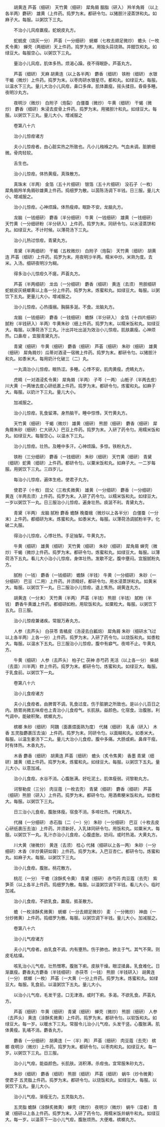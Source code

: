 <!-- { "loadSidebar": true } -->
　　胡黄连 芦荟（细研） 天竹黄（细研） 犀角屑 胭脂（研入） 羚羊角屑 （以上各半两）麝研） 雄黄（上件药。捣罗为末。都研令匀。以猪胆汁浸蒸饼和丸。如麻子大。每服。以粥饮下三丸。

　　不治小儿风疳羸瘦。蛇蜕皮丸方。

　　蛇蜕皮（烧灰一分） 芦荟（一分细研） 蜣螂（七枚去翅足微炒） 蟾头（一枚炙令黄） 蝉壳（两细研）天上件药。捣罗为末。用独头蒜烧熟。并醋饮和丸。如绿豆大。每服空心。以粥饮下三丸。

　　量治小儿风疳。肌体多热。烦渴心躁。夜不得眠卧。芦荟丸方。

　　芦荟（细研） 天麻 胡黄连（以上各半两） 麝香（细研） 铁粉（细研） 水银 干蝎（微炒）上件药。捣罗为末。以枣肉研水银星尽。都和丸。如绿豆大。每服。以温水下三丸。量儿大治小儿风疳。鼻口多痒。肌体羸瘦。摇头揉目。昏昏多睡。夜明沙丸方。

　　夜明沙（微炒） 白附子（炮裂） 白僵蚕（微炒） 牛黄（细研） 干蝎（微炒） 麝香（细研）朱浸去皮骨上件药。捣罗为末。用猪胆汁和丸。如绿豆大。每服。以粥饮下三丸。量儿大小。增减服之

　　卷第八十六

　　治小儿惊疳诸方

　　夫小儿惊疳者。由心脏实热之所致也。凡小儿襁褓之内。气血未调。脏腑细微。骨肉轻软。

　　舌生也。

　　治小儿惊疳。体热黄瘦。真珠散方。

　　真珠末（半两） 金箔（五十片细研） 银箔（五十片细研） 没石子（一枚） 犀角屑羚羊角屑砂雄黄上件药。捣细罗为散。以茵陈汤调下半钱。日三服。量儿大小。增减服之。

　　治小儿惊疳。心神烦躁。体热瘦瘁。眠卧不安。龙脑丸方。

　　龙脑（一钱细研） 麝香（半分细研） 牛黄（一钱细研） 雄黄（一钱细研） 天竹黄（一分细研粉（半分研入）上件药。捣罗为末。同研令匀。以水浸蒸饼和丸。如绿豆大。不计时候。以薄荷汤下三丸。

　　治小儿热过惊疳。青黛丸方。

　　青黛（半两细研） 干蝎（五枚微炒） 白附子（炮裂） 天竹黄（细研） 胡黄连 芦荟（细研）上件药。捣罗为末。用夜明沙半两。糯米中炒。米熟为度。去米。入汤。细研夜明沙为糊。

　　得多治小儿惊疳久不瘥。芦荟丸方。

　　芦荟（半两细研） 龙齿（一分细研） 麝香（细研） 黄连（去须） 熊胆细研 蛇蜕皮灰蜣螂黄以上各一分上件药。捣罗为末。炼蜜和丸。如绿豆大。每服。以粥饮下五丸。更量儿大小。增减服之。

　　治小儿惊疳。心热搐搦。胸膈多涎。不食。龙脑丸方。

　　龙脑（一钱细研） 麝香（一钱细研） 蟾酥（半分研入） 金箔（十四片细研） 腻粉（半钱研入）半两）牛黄朱砂（细上件药。捣罗为末。以糯米饭和丸。如绿豆大。每服。以薄荷汤下三丸。汁出并吐出涎为效治小儿惊疳。肌肤羸瘦。心神烦热。口鼻疳 。宜服青黛丸方。

　　青黛（细研） 牛黄（细研） 麝香（细研） 芦荟（细研） 朱砂（细研） 雄黄（细研） 犀角屑炒）瓜蒂对酒浸一宿微上件药。捣罗为末。都研令匀。以猪胆汁和丸。如黍米大。每用奶汁化破三（二）丸。

　　一丸滴治小儿惊疳。眼热涩。多睡。心悸不安。肌肉黄瘦。虎睛丸方。

　　虎睛（一对酒浸炙令黄） 犀角屑（半两） 子芩（一两） 山栀子（半两去皮） 川大黄（一两锉去皮心研纸裹上件药。捣罗为末。都研令匀。炼蜜和丸。如麻子大。每服。以奶汁下三丸。量儿大小。

　　加减服之。

　　治小儿惊疳。乳食留滞。身热脑干。睡中惊悸。天竹黄丸方。

　　天竹黄（细研） 干蝎（微炒） 雄黄（细研） 熊胆（细研） 麝香（细研） 犀角屑朱砂（细研）仁大研入）巴豆上件药。捣罗为末。入研了药令匀。用糯米饭和丸。如绿豆大。每服空心。以温水下三丸。

　　治小儿惊疳。壮热。及睡中多汗。心神烦躁。多惊。铁粉丸方。

　　铁粉（三分细研） 麝香（一钱细研） 朱砂（细研） 天竹黄（细研） 青黛（细研）蛇黄（细研）上件药。都研令匀。以粟米饭和丸。如麻子大。一二岁每服。用粥饮下三丸。三四岁儿。

　　每治小儿惊疳。遍体生疮。使君子丸方。

　　使君子（十枚） 田父（三枚炙微黄） 雄黄（一分细研） 麝香（一分细研） 黄连（半两去须）上件药。捣罗为末。入研了药令匀。以糯米饭和丸。如绿豆大。一岁以粥饮下一丸。日三服治小儿惊疳。遍身壮热。痰涎不利。青黛丸方。

　　青黛（半两） 龙脑 腻粉 麝香 蟾酥 晚蚕蛾（微炒以上各半分） 白僵蚕（一分末）上件药。都细研为末。炼蜜和丸。如黍米大。每服。以薄荷汤调腻粉半字。化破二丸服。

　　得治小儿惊疳。心悸壮热。手足抽掣。牛黄丸方。

　　牛黄（细研） 雄黄（细研） 天竹黄（细研） 朱砂（细研） 犀角屑 蝉壳（微炒）干蝎（微炒上件药。捣罗为末。都研令匀。炼蜜和丸。如绿豆大。每服。以薄荷汤下五丸。看儿大小治小儿惊疳。身体壮热。发歇不定。腹中壅闷。宜服腻粉丸方。

　　腻粉（一钱） 麝香（一钱细研） 蟾酥（半钱） 牛黄（一分细研） 朱砂（一分细研） 巴豆（二用）上件药。并须精好。都研令匀。用水浸蒸饼和丸。如黄米大。每服。以粥饮下一丸。日二服治小儿惊疳。退上焦热。胡黄连丸方。

　　胡黄连（一分末） 天竹黄（半两） 芦荟（半钱） 熊胆（半钱） 腻粉（半钱） 麝香牛黄雄上件药。都细研如粉。用软饭和丸。如粟粒大。每服。以粥饮下五丸。日三服。

　　治小儿惊疳兼诸疾。常服万寿丸方。

　　人参（去芦头） 白茯苓 青橘皮（汤浸去白瓤焙） 犀角屑 朱砂（细研水飞过以上各半两）上各一分）上件药。捣罗为末。入研了药令匀。以烧饭和丸。如黍粒大。每服。以温水下五丸。日三服治小儿惊疳。腹中有癖气。夜啼不止。牛黄丸方。

　　牛黄（细研） 人参（去芦头） 柏子仁 茯神 赤芍药 羌活（以上各一分） 柴胡（去苗）川半两）蚱上件药。捣罗为末。都研令匀。炼蜜和丸。如绿豆大。每服。于乳食前。以粥饮下一丸。

　　卷第八十六

　　治小儿食疳诸方

　　夫小儿食疳者。由脾胃不调。乳食过度。伤于脏腑之所致也。是以小儿百日之内。肠胃尚微五味疳也上青治小儿食疳气。长肌肤。益颜色。化宿食。治腹胀。利气调中。能破积聚。槟榔丸方。

　　槟榔 朱砂（细研） 阿魏（面裹煨面熟为度） 代赭（细研） 乳香（研入） 木香 五灵脂麝裹压去油）上件药。捣罗为末。同研令匀。以面糊和丸。如黍米大。每服。以温生姜汤下二丸。量儿大治小儿食疳。腹中多痛。大肠或痢。鼻痒干瘦。时有体热。木香丸方。

　　木香 麝香（细研） 胡黄连 芦荟（细研） 蟾头（炙令焦黄） 香墨 青黛（细研）雄黄（细上件药。捣罗为末。炼蜜和丸。如绿豆大。每服。以粥饮下五丸。量儿大小。以意加减。

　　治小儿食疳。水谷不消。心腹胀满。好吃泥土。肌体瘦弱。诃黎勒丸方。

　　诃黎勒皮（三分） 肉豆蔻（一枚去壳） 青黛（细研） 麝香（细研） 芦荟（细研）熊胆（研入）上件药。捣罗为末。都研令匀。用酒煮粳米饭和丸。如黍粒大。每服。以粥饮下三丸。

　　日三治小儿食疳。腹胀体瘦。宿食不消。多啼壮热。代赭丸方。

　　代赭（一分细研） 赤石脂〔二（一）分〕 朱砂（一分细研） 巴豆（十枚去皮心研纸裹压去油）上件药。并须新好。入乳钵同研令匀。用饭和丸。如粟米大。每服。以粥饮下一丸。乳汁亦治小儿食疳。心腹虚胀。妨闷。或时热渴。大黄丸方。

　　川大黄（锉微炒） 黄连（去须） 桂心 代赭（细研以上各一两） 朱砂（一分细研）木香（半炒黄研如膏）上件药。捣罗为末。入巴豆杏仁。都研令匀。炼蜜和丸。如麻子大。每服。以粥饮下三丸。

　　治小儿食疳。腹胀。桃花散方。

　　桃花（一分） 干蟾（涂酥炙令黄） 青黛（细研） 赤芍药 肉豆蔻（去壳） 紫笋茶（以上各半上件药。捣细罗为散。每服。以温粥饮调下半钱。看儿大小。临时加减。

　　治小儿食疳。不欲乳食。羸瘦。抵圣散方。

　　蟾（一枚涂酥炙微黄） 蜣螂（一分去翅足微炒） 麦 （一分微炒） 神曲（一分炒微黄）上件药。捣细罗为散。每服。以粥饮调下半钱。量儿大小。加减服之。

　　卷第八十六

　　治小儿气疳诸方

　　夫小儿气疳者。由乳食不调。内有壅热。伤于肺也。肺主于气。其气不荣。则皮毛枯燥。

　　咳乳治小儿气疳。壮热憎寒。腹胀下痢。皮肤干燥。眼涩揉鼻。乳食难化。日渐羸瘦。麝香丸方麝香（半钱细研） 赤茯苓（一钱） 熊胆（半钱研入） 胡黄连（一分） 槟榔（一枚） 芦荟（一大黄（一分上件药。捣罗为末。炼蜜和丸。如绿豆大。每服。乳食前。以温粥饮下五丸。量儿大小。

　　以治小儿气疳。毛发干竖。口无津液。或时下痢。多渴。不欲乳食。芦荟丸方。

　　芦荟（细研） 牛黄（细研） 青黛（细研） 蝉壳（微炒） 熊胆（细研） 人参（去芦头） 黄连（涂酥炙微黄）上件药。捣罗为末。都研令匀。以软饭和丸。如绿豆大。每一岁。以暖水下三丸。常服令儿治小儿气疳。头发干竖。心腹胀满。肌体黄瘦。乳哺不消。麝香丸方。

　　麝香（一分细研） 胡黄连〔一（半）两〕 芦荟（细研） 肉豆蔻（去壳） 槟榔 夜明沙（微炒）上件药。捣罗为末。都研令匀。以枣肉和丸。如绿豆大。每一岁。以粥饮下三丸。日三服。

　　治小儿气疳。能益颜色。长肌肤。消积滞。杀疳虫。宜常服朱砂丸方。

　　朱砂（细研） 麝香（细研） 熊胆（细研） 芦荟（细研） 蜗牛（炒令微黄） 使君子 五灵脂上件药。捣罗为末。都研令匀。以烧饭和丸。如绿豆大。每服。以粥饮下五丸。量儿大小。

　　治小儿气疳。渐瘦无力。五灵脂丸方。

　　五灵脂 蟾酥（涂酥炙微黄） 蝉壳（微炒） 夜明沙（微炒） 蜗牛（湿者） 青黛（细研以上各上件药。捣罗为末。入研了药令匀。用糯米饭并蜗牛和丸。如绿豆大。每一岁。以温茶下一治小儿气疳。腹胀烦热。大便难。槟榔丸方。


